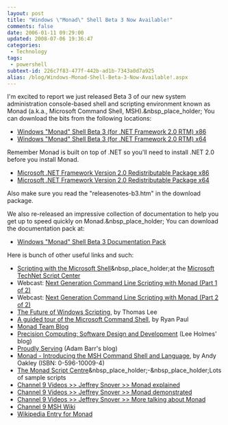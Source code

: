 ```yaml
---
layout: post
title: "Windows \"Monad\" Shell Beta 3 Now Available!"
comments: false
date: 2006-01-11 09:29:00
updated: 2008-07-06 19:36:47
categories:
 - Technology
tags:
 - powershell
subtext-id: 226c7f83-477f-442b-ad1b-7343a0d7a925
alias: /blog/Windows-Monad-Shell-Beta-3-Now-Available!.aspx
---
```



I'm excited to report we just released Beta 3 of our new system administration console-based shell and scripting environment known as Monad (a.k.a., Microsoft Command Shell, MSH).&nbsp_place_holder; You can download the bits from the following locations: 

  * [Windows "Monad" Shell Beta 3 (for .NET Framework 2.0 RTM) x86](http://www.microsoft.com/downloads/details.aspx?FamilyID=e8e5203a-574c-4105-af6b-b2fef39adf55&displaylang=en)
  * [Windows "Monad" Shell Beta 3 (for .NET Framework 2.0 RTM) x64](http://www.microsoft.com/downloads/details.aspx?FamilyID=9fe1977d-3de2-47c2-b0ba-62339bcd505a&displaylang=en)

Remember Monad is built on top of .NET so you'll need to install .NET 2.0 before you install Monad. 

  * [Microsoft .NET Framework Version 2.0 Redistributable Package x86](http://www.microsoft.com/downloads/details.aspx?FamilyID=0856eacb-4362-4b0d-8edd-aab15c5e04f5&DisplayLang=en)
  * [Microsoft .NET Framework Version 2.0 Redistributable Package x64](http://www.microsoft.com/downloads/info.aspx?na=45&p=3&SrcDisplayLang=en&SrcCategoryId=&SrcFamilyId=0856eacb-4362-4b0d-8edd-aab15c5e04f5&u=details.aspx%3ffamilyid%3dB44A0000-ACF8-4FA1-AFFB-40E78D788B00%26displaylang%3den)

Also make sure you read the "releasenotes-b3.htm" in the download package. 

We also re-released an impressive collection of documentation to help you get up to speed quickly on Monad.&nbsp_place_holder; You can download the documentation pack at: 

  * [Windows "Monad" Shell Beta 3 Documentation Pack](http://www.microsoft.com/downloads/details.aspx?FamilyID=6387c46b-4753-4eaf-8d8b-368074f39ccc&displaylang=en)

Here is bunch of other useful links and such: 

  * [Scripting with the Microsoft Shell](http://www.microsoft.com/technet/scriptcenter/hubs/msh.mspx)&nbsp_place_holder;at the [Microsoft TechNet Script Center](http://www.microsoft.com/technet/scriptcenter/default.mspx)
  * Webcast: [Next Generation Command Line Scripting with Monad (Part 1 of 2)](http://msevents.microsoft.com/cui/eventdetail.aspx?eventID=1032277850&Culture=en-US)
  * Webcast: [Next Generation Command Line Scripting with Monad (Part 2 of 2)](http://msevents.microsoft.com/cui/eventdetail.aspx?eventID=1032277852&Culture=en-US)
  * [The Future of Windows Scripting](http://www.microsoft.com/technet/technetmag/issues/2005/11/Scripting/default.aspx), by Thomas Lee
  * [A guided tour of the Microsoft Command Shell](http://arstechnica.com/guides/other/msh.ars), by Ryan Paul
  * [Monad Team Blog](http://blogs.msdn.com/monad/)
  * [Precision Computing: Software Design and Development](http://www.leeholmes.com/blog/default.aspx) (Lee Holmes' blog)
  * [Proudly Serving](http://www.proudlyserving.com/) (Adam Barr's blog)
  * [Monad - Introducing the MSH Command Shell and Language](http://www.oreilly.com/catalog/msh/), by Andy Oakley (ISBN: 0-596-10009-4)
  * [The Monad Script Centre](http://www.reskit.net/monad/samplescripts.htm)&nbsp_place_holder;-&nbsp_place_holder;Lots of sample scripts
  * [Channel 9 Videos >> Jeffrey Snover >> Monad explained](http://channel9.msdn.com/ShowPost.aspx?PostID=25506)
  * [Channel 9 Videos >> Jeffrey Snover >> Monad demonstrated](http://channel9.msdn.com/ShowPost.aspx?PostID=25915)
  * [Channel 9 Videos >> Jeffrey Snover >> More talking about Monad](http://channel9.msdn.com/Showpost.aspx?postid=127819)
  * [Channel 9 MSH Wiki](http://channel9.msdn.com/wiki/default.aspx/Channel9.MSHWiki)
  * [Wikipedia Entry for Monad](http://en.wikipedia.org/wiki/MSH_(shell))
